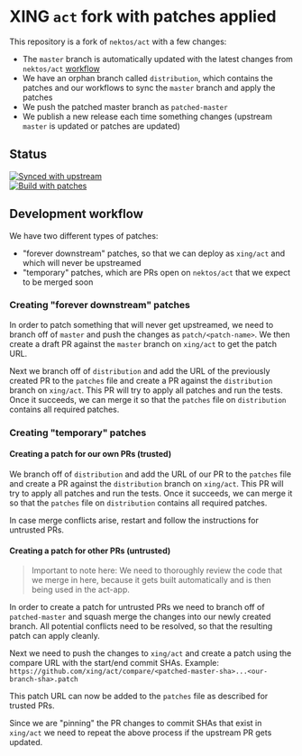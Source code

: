 # XING `act` fork with patches applied

This repository is a fork of `nektos/act` with a few changes:
- The `master` branch is automatically updated with the latest changes from `nektos/act` [workflow](https://github.com/xing/act/actions/workflows/sync-upstream.yml)
- We have an orphan branch called `distribution`, which contains the patches and our workflows to sync the `master` branch and apply the patches
- We push the patched master branch as `patched-master`
- We publish a new release each time something changes (upstream `master` is updated or patches are updated)

## Status

[![Synced with upstream](https://github.com/xing/act/actions/workflows/sync-upstream.yml/badge.svg)](https://github.com/xing/act/actions/workflows/sync-upstream.yml)  
[![Build with patches](https://github.com/xing/act/actions/workflows/build-with-patches.yml/badge.svg)](https://github.com/xing/act/actions/workflows/build-with-patches.yml)  


## Development workflow

We have two different types of patches:
- "forever downstream" patches, so that we can deploy as `xing/act` and which will never be upstreamed
- "temporary" patches, which are PRs open on `nektos/act` that we expect to be merged soon

### Creating "forever downstream" patches

In order to patch something that will never get upstreamed, we need to branch off of `master` and push the changes as `patch/<patch-name>`.
We then create a draft PR against the `master` branch on `xing/act` to get the patch URL.

Next we branch off of `distribution` and add the URL of the previously created PR to the `patches` file and create a PR against the `distribution` branch on `xing/act`.
This PR will try to apply all patches and run the tests. Once it succeeds, we can merge it so that the `patches` file on `distribution` contains all required patches.

### Creating "temporary" patches

#### Creating a patch for our own PRs (trusted)

We branch off of `distribution` and add the URL of our PR to the `patches` file and create a PR against the `distribution` branch on `xing/act`.
This PR will try to apply all patches and run the tests. Once it succeeds, we can merge it so that the `patches` file on `distribution` contains all required patches.

In case merge conflicts arise, restart and follow the instructions for untrusted PRs.


#### Creating a patch for other PRs (untrusted)

> Important to note here: We need to thoroughly review the code that we merge in here, because it gets built automatically and is then being used in the act-app.

In order to create a patch for untrusted PRs we need to branch off of `patched-master` and squash merge the changes into our newly created branch.
All potential conflicts need to be resolved, so that the resulting patch can apply cleanly.

Next we need to push the changes to `xing/act` and create a patch using the compare URL with the start/end commit SHAs.
Example: `https://github.com/xing/act/compare/<patched-master-sha>...<our-branch-sha>.patch`

This patch URL can now be added to the `patches` file as described for trusted PRs.

Since we are "pinning" the PR changes to commit SHAs that exist in `xing/act` we need to repeat the above process if the upstream PR gets updated.
